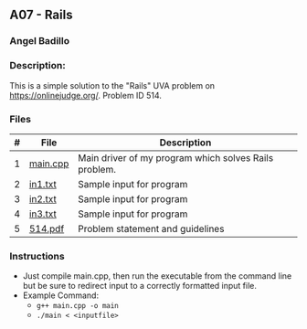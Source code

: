 ## A07 - Rails
### Angel Badillo
### Description:

This is a simple solution to the "Rails" UVA problem on https://onlinejudge.org/. Problem ID 514.

### Files

| # | File                 | Description                                           |
|:-:|----------------------|-------------------------------------------------------|
| 1 | [main.cpp](main.cpp) | Main driver of my program which solves Rails problem. |
| 2 | [in1.txt](in1.txt)   | Sample input for program                              |
| 3 | [in2.txt](in2.txt)   | Sample input for program                              |
| 4 | [in3.txt](in3.txt)   | Sample input for program                              |
| 5 | [514.pdf](514.pdf)   | Problem statement and guidelines                      |

### Instructions

- Just compile main.cpp, then run the executable from the command line but be sure to redirect
input to a correctly formatted input file.
- Example Command:
    - `g++ main.cpp -o main`
    - `./main < <inputfile>`